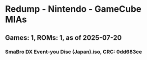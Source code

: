# Redump - Nintendo - GameCube MIAs
## Games: 1, ROMs: 1, as of 2025-07-20

### SmaBro DX Event-you Disc (Japan).iso, CRC: 0dd683ce
